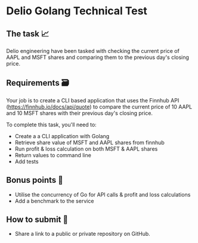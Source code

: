 # Delio Golang Technical Test

## The task 📈

Delio engineering have been tasked with checking the current price of AAPL and MSFT shares and comparing them to the previous day's closing price.

## Requirements 🗃️

Your job is to create a CLI based application that uses the Finnhub API (https://finnhub.io/docs/api/quote) to compare the current price of 10 AAPL and 10 MSFT shares with their previous day's closing price. 

To complete this task, you'll need to:

* Create a a CLI application with Golang
* Retrieve share value of MSFT and AAPL shares from finnhub
* Run profit & loss calculation on both MSFT & AAPL shares
* Return values to command line
* Add tests

## Bonus points 🥇

* Utilise the concurrency of Go for API calls & profit and loss calculations
* Add a benchmark to the service

## How to submit 🔗

- Share a link to a public or private repository on GitHub.
